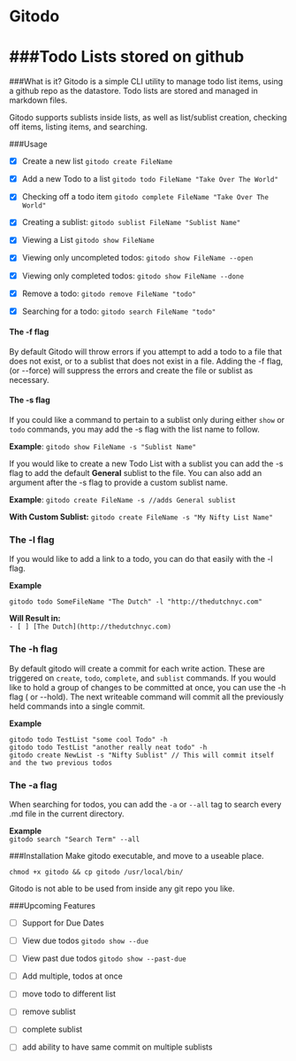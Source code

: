 # Gitodo
###Todo Lists stored on github
================

###What is it?
Gitodo is a simple CLI utility to manage todo list items, using a github repo as the datastore. Todo lists are stored and managed in markdown files.

Gitodo supports sublists inside lists, as well as list/sublist creation, checking off items, listing items, and searching.

###Usage

- [x] Create a new list
`gitodo create FileName`

- [X] Add a new Todo to a list
`gitodo todo FileName "Take Over The World"`

- [x] Checking off a todo item
`gitodo complete FileName "Take Over The World" `

- [x] Creating a sublist:
`gitodo sublist FileName "Sublist Name"`

- [x] Viewing a List
`gitodo show FileName`

- [x] Viewing only uncompleted todos:
`gitodo show FileName --open`

- [x] Viewing only completed todos:
`gitodo show FileName --done`

- [x] Remove a todo:
`gitodo remove FileName "todo"`

- [x] Searching for a todo: 
`gitodo search FileName "todo"`

#### The -f flag
By default Gitodo will throw errors if you attempt to add a todo to a file that does not exist, or to a sublist that does not exist in a file. Adding the -f flag, (or --force) will suppress the errors and create the file or sublist as necessary.

#### The -s flag
If you could like a command to pertain to a sublist only during either `show` or `todo` commands, you may add the -s flag with the list name to follow.

**Example**: `gitodo show FileName -s "Sublist Name" `

If you would like to create a new Todo List with a sublist you can add the -s flag to add the default **General** sublist to the file. You can also add an argument after the -s flag to provide a custom sublist name.

**Example**: `gitodo create FileName -s //adds General sublist`

**With Custom Sublist:**  `gitodo create FileName -s "My Nifty List Name"`

### The -l flag
If you would like to add a link to a todo, you can do that easily with the -l flag. 

**Example**

```
gitodo todo SomeFileName "The Dutch" -l "http://thedutchnyc.com"
```
**Will Result in:**  
`- [ ] [The Dutch](http://thedutchnyc.com)`

### The -h flag
By default gitodo will create a commit for each write action. These are triggered on `create`, `todo`,  `complete`, and `sublist` commands. If you would like to hold a group of changes to be committed at once, you can use the -h flag ( or --hold). The next writeable command will commit all the previously held commands into a single commit.

**Example**

```
gitodo todo TestList "some cool Todo" -h
gitodo todo TestList "another really neat todo" -h
gitodo create NewList -s "Nifty Sublist" // This will commit itself and the two previous todos
```

### The -a flag
When searching for todos, you can add the `-a` or `--all` tag to search every .md file in the current directory. 

**Example**  
`gitodo search "Search Term" --all`

###Installation
Make gitodo executable, and move to a useable place.

```
chmod +x gitodo && cp gitodo /usr/local/bin/
```

Gitodo is not able to be used from inside any git repo you like.

###Upcoming Features

- [ ] Support for Due Dates

- [ ] View due todos
`gitodo show --due`

- [ ] View past due todos
`gitodo show --past-due`
- [ ] Add multiple, todos at once
- [ ] move todo to different list
- [ ] remove sublist
- [ ] complete sublist
- [ ] add ability to have same commit on multiple sublists